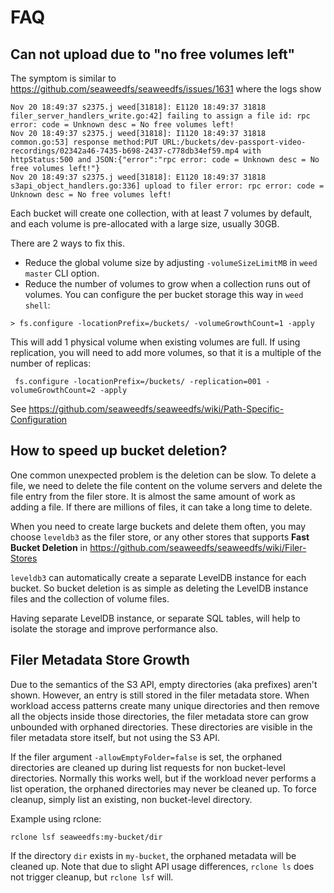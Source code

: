 # FAQ

## Can not upload due to "no free volumes left"

The symptom is similar to https://github.com/seaweedfs/seaweedfs/issues/1631 where the logs show
```
Nov 20 18:49:37 s2375.j weed[31818]: E1120 18:49:37 31818 filer_server_handlers_write.go:42] failing to assign a file id: rpc error: code = Unknown desc = No free volumes left!
Nov 20 18:49:37 s2375.j weed[31818]: I1120 18:49:37 31818 common.go:53] response method:PUT URL:/buckets/dev-passport-video-recordings/02342a46-7435-b698-2437-c778db34ef59.mp4 with httpStatus:500 and JSON:{"error":"rpc error: code = Unknown desc = No free volumes left!"}
Nov 20 18:49:37 s2375.j weed[31818]: E1120 18:49:37 31818 s3api_object_handlers.go:336] upload to filer error: rpc error: code = Unknown desc = No free volumes left!
```

Each bucket will create one collection, with at least 7 volumes by default, and each volume is pre-allocated with a large size, usually 30GB.

There are 2 ways to fix this. 
* Reduce the global volume size by adjusting `-volumeSizeLimitMB` in `weed master` CLI option. 
* Reduce the number of volumes to grow when a collection runs out of volumes. You can configure the per bucket storage this way in `weed shell`:

```
> fs.configure -locationPrefix=/buckets/ -volumeGrowthCount=1 -apply
```

This will add 1 physical volume when existing volumes are full. If using replication, you will need to add more volumes, so that it is a multiple of the number of replicas:
```
 fs.configure -locationPrefix=/buckets/ -replication=001 -volumeGrowthCount=2 -apply
```

See  https://github.com/seaweedfs/seaweedfs/wiki/Path-Specific-Configuration


## How to speed up bucket deletion?

One common unexpected problem is the deletion can be slow. To delete a file, we need to delete the file content on the volume servers and delete the file entry from the filer store. It is almost the same amount of work as adding a file. If there are millions of files, it can take a long time to delete.

When you need to create large buckets and delete them often, you may choose `leveldb3` as the filer store, or any other stores that supports **Fast Bucket Deletion** in https://github.com/seaweedfs/seaweedfs/wiki/Filer-Stores

`leveldb3` can automatically create a separate LevelDB instance for each bucket. 
So bucket deletion is as simple as deleting the LevelDB instance files and the collection of volume files.

Having separate LevelDB instance, or separate SQL tables, will help to isolate the storage and improve performance also.

## Filer Metadata Store Growth

Due to the semantics of the S3 API, empty directories (aka prefixes) aren't shown. However, an entry is still stored in the filer metadata store. When workload access patterns create many unique directories and then remove all the objects inside those directories, the filer metadata store can grow unbounded with orphaned directories. These directories are visible in the filer metadata store itself, but not using the S3 API.

If the filer argument `-allowEmptyFolder=false` is set, the orphaned directories are cleaned up during list requests for non bucket-level directories. Normally this works well, but if the workload never performs a list operation, the orphaned directories may never be cleaned up. To force cleanup, simply list an existing, non bucket-level directory.

Example using rclone:

```
rclone lsf seaweedfs:my-bucket/dir
```

If the directory `dir` exists in `my-bucket`, the orphaned metadata will be cleaned up. Note that due to slight API usage differences, `rclone ls` does not trigger cleanup, but `rclone lsf` will. 
